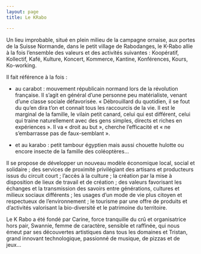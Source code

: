 ```yaml
---
layout: page
title: Le KRabo

---
```


Un lieu improbable, situé en plein milieu de la campagne ornaise, aux portes de la Suisse Normande, dans le petit village de Rabodanges, le K-Rabo allie à la fois l’ensemble des valeurs et des activités suivantes : Koopératif, Kollectif, Kafé, Kulture, Koncert, Kommerce, Kantine, Konférences, Kours, Ko-working.

Il fait référence à la fois :

- au carabot : mouvement républicain normand lors de la révolution française.  Il s’agit en général d’une personne peu matérialiste, venant d’une classe sociale défavorisée. « Débrouillard du quotidien, il se fout du qu’en dira t’on et connait tous les raccourcis de la vie. Il est le marginal de la famille, le vilain petit canard, celui qui est différent, celui qui traine naturellement avec des gens simples, directs et riches en expériences ». Il va « droit au but », cherche l’efficacité et « ne s’embarrasse pas de faux-semblant ».

- et au karabo : petit tambour égyptien mais aussi chouette hulotte ou encore insecte de la famille des coléoptères…

Il se propose de développer un nouveau modèle économique local, social et solidaire ; des services de proximité privilégiant des artisans et producteurs issus du circuit court ; l’accès à la culture ; la création par la mise à disposition de lieux de travail et de création ; des valeurs favorisant les échanges et la transmission des savoirs entre générations, cultures et milieux sociaux différents ; les usages d’un mode de vie plus citoyen et respectueux de l’environnement ; le tourisme par une offre de produits et d’activités valorisant la bio-diversité et le patrimoine du territoire.

Le K Rabo a été fondé par Carine, force tranquille du crû et organisatrice hors pair, Swannie, femme de caractère, sensible et raffinée, qui nous émeut par ses découvertes artistiques dans tous les domaines et Tristan, grand innovant technologique, passionné de musique, de pizzas et de jeux... 

